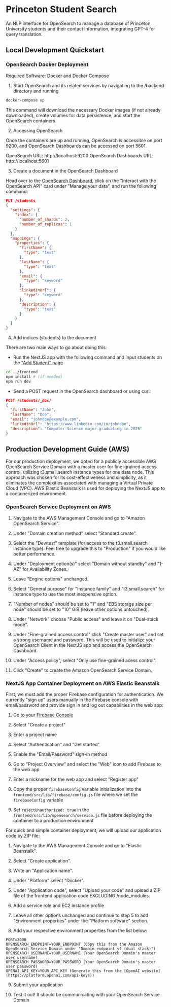 # Princeton Student Search

An NLP interface for OpenSearch to manage a database of Princeton University students and their contact information, integrating GPT-4 for query translation.

## Local Development Quickstart

### OpenSearch Docker Deployment

Required Software: Docker and Docker Compose

1. Start OpenSearch and its related services by navigating to the /backend directory and running

```bash
docker-compose up
```

This command will download the necessary Docker images (if not already downloaded), create volumes for data persistence, and start the OpenSearch containers.

2. Accessing OpenSearch

Once the containers are up and running, OpenSearch is accessible on port 9200, and OpenSearch Dashboards can be accessed on port 5601.

OpenSearch URL: http://localhost:9200
OpenSearch Dashboards URL: http://localhost:5601

3. Create a document in the OpenSearch Dashboard

Head over to the [OpenSearch Dashboard](http://localhost:5601), click on the "Interact with the OpenSearch API" card under "Manage your data", and run the following command:

```json
PUT /students
{
  "settings": {
    "index": {
      "number_of_shards": 2,
      "number_of_replicas": 1
    }
  },
  "mappings": {
    "properties": {
      "firstName": {
        "type": "text"
      },
      "lastName": {
        "type": "text"
      },
      "email": {
        "type": "keyword"
      },
      "linkedinUrl": {
        "type": "keyword"
      },
      "description": {
        "type": "text"
      }
    }
  }
}
```

4. Add indices (students) to the document

There are two main ways to go about doing this:

- Run the NextJS app with the following command and input students on the ["Add Student" page](http://localhost:3000/add-student)

```bash
cd ../frontend
npm install # (if needed)
npm run dev
```

- Send a POST request in the OpenSearch dashboard or using curl:

```json
POST /students/_doc/
{
  "firstName": "John",
  "lastName": "Doe",
  "email": "johndoe@example.com",
  "linkedinUrl": "https://www.linkedin.com/in/johndoe",
  "description": "Computer Science major graduating in 2025"
}
```

## Production Development Guide (AWS)

For our production deployment, we opted for a publicly accessible AWS OpenSearch Service Domain with a master user for fine-grained access control, utilizing t3.small.search instance types for one data node. This approach was chosen for its cost-effectiveness and simplicity, as it eliminates the complexities associated with managing a Virtual Private Cloud (VPC). AWS Elastic Beanstalk is used for deploying the NextJS app to a containerized environment.

### OpenSearch Service Deployment on AWS

1. Navigate to the AWS Management Console and go to "Amazon OpenSearch Service".

2. Under "Domain creation method" select "Standard create".

3. Select the "Dev/test" template (for access to the t3.small.search instance type). Feel free to upgrade this to "Production" if you would like better performance.

4. Under "Deployment option(s)" select "Domain without standby" and "1-AZ" for Availability Zones.

5. Leave "Engine options" unchanged.

6. Select "General purpose" for "Instance family" and "t3.small.search" for instance type to use the most inexpensive option.

7. "Number of nodes" should be set to "1" and "EBS storage size per node" should be set to "10" GiB (leave other options untouched).

8. Under "Network" choose "Public access" and leave it on "Dual-stack mode".

9. Under "Fine-grained access control" click "Create master user" and set a strong username and password. This will be used to initialize your OpenSearch Client in the NextJS app and access the OpenSearch Dashboard.

10. Under "Access policy", select "Only use fine-grained acess control".

11. Click "Create" to create the Amazon OpenSearch Service Domain.

### NextJS App Container Deployment on AWS Elastic Beanstalk

First, we must add the proper Firebase configuration for authentication. We currently "sign up" users manually in the Firebase console with email/password and provide sign in and log out capabilities in the web app:

1. Go to your [Firebase Console](https://console.firebase.google.com)

2. Select "Create a project"

3. Enter a project name

4. Select "Authentication" and "Get started"

5. Enable the "Email/Password" sign-in method

6. Go to "Project Overview" and select the "Web" icon to add Firebase to the web app

7. Enter a nickname for the web app and select "Register app"

8. Copy the proper `firebaseConfig` variable initialization into the `frontend/src/lib/firebase/config.js` file where we set the `firebaseConfig` variable

9. Set `rejectUnauthorized: true` in the `frontend/src/lib/opensearch/service.js` file before deploying the container to a production environment

For quick and simple container deployment, we will upload our application code by ZIP file:

1. Navigate to the AWS Management Console and go to "Elastic Beanstalk".

2. Select "Create application".

3. Write an "Application name".

4. Under "Platform" select "Docker".

5. Under "Application code", select "Upload your code" and upload a ZIP file of the frontend application code EXCLUDING /node_modules.

6. Add a service role and EC2 instance profile

7. Leave all other options unchanged and continue to step 5 to add "Environment properties" under the "Platform software" section.

8. Add your respective environment properties from the list below:

```env
PORT=3000
OPENSEARCH_ENDPOINT=YOUR_ENDPOINT (Copy this from the Amazon OpenSearch Service Domain under "Domain endpoint v2 (dual stack)")
OPENSEARCH_USERNAME=YOUR_USERNAME (Your OpenSearch Domain's master user username)
OPENSEARCH_PASSWORD=YOUR_PASSWORD (Your OpenSearch Domain's master user password)
OPENAI_API_KEY=YOUR_API_KEY (Generate this from the [OpenAI website](https://platform.openai.com/api-keys))
```

9. Submit your application

10. Test it out! It should be communicating with your OpenSearch Service Domain
